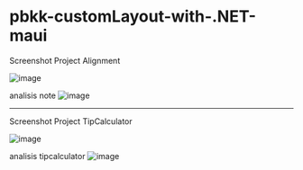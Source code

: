 # pbkk-customLayout-with-.NET-maui

Screenshot Project Alignment

![image](https://user-images.githubusercontent.com/90663373/219053645-3d7a55e3-7fbb-42d6-afc9-f18ba66f2777.png)

analisis note 
![image](https://user-images.githubusercontent.com/90663373/219338091-3703b949-a0fc-4796-af76-ae75f9fa0b10.png)

<hr>

Screenshot Project TipCalculator

![image](https://user-images.githubusercontent.com/90663373/219053956-ef4eb6a9-964e-40f3-a1b8-ba614378250c.png)

analisis tipcalculator
![image](https://user-images.githubusercontent.com/90663373/219338217-004075e8-e8ed-4bb3-ac6f-c03a5e20e677.png)
